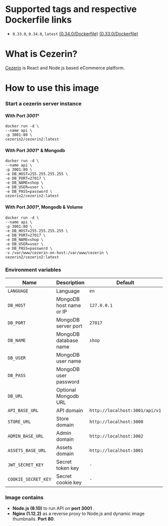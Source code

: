 # Supported tags and respective Dockerfile links

- ```0.33.0```, ```0.34.0```, ```latest```
[(0.34.0/Dockerfile)](https://github.com/cezerin2/docker-cezerin2/blob/v0.34.0/cezerin2/Dockerfile)
[(0.33.0/Dockerfile)](https://github.com/cezerin2/docker-cezerin2/blob/v0.33.0/images/0.33.0/Dockerfile)


# What is Cezerin?
[Cezerin](https://github.com/cezerin2/cezerin2) is React and Node.js based eCommerce platform.

# How to use this image

### Start a cezerin server instance

#### With Port ***3001****

```shell
docker run -d \
--name api \
-p 3001:80 \
cezerin2/cezerin2:latest
```

#### With Port ***3001**** & Mongodb

```shell
docker run -d \
--name api \
-p 3001:80 \
-e DB_HOST=255.255.255.255 \
-e DB_PORT=27017 \
-e DB_NAME=shop \
-e DB_USER=user \
-e DB_PASS=password \
cezerin2/cezerin2:latest
```

#### With Port ***3001****, Mongodb & Volume

```shell
docker run -d \
--name api \
-p 3001:80 \
-e DB_HOST=255.255.255.255 \
-e DB_PORT=27017 \
-e DB_NAME=shop \
-e DB_USER=user \
-e DB_PASS=password \
-v /var/www/cezerin-on-host:/var/www/cezerin \
cezerin2/cezerin2:latest
```

### Environment variables

Name|Description|Default
-|-|-
`LANGUAGE`|Language|`en`
`DB_HOST`|MongoDB host name or IP|`127.0.0.1`
`DB_PORT`|MongoDB server port|`27017`
`DB_NAME`|MongoDB database name|`shop`
`DB_USER`|MongoDB user name|
`DB_PASS`|MongoDB user password|
`DB_URL`|Optional Mongodb URL|
`API_BASE_URL`|API domain|`http://localhost:3001/api/v1`
`STORE_URL`|Store domain|`http://localhost:3000`
`ADMIN_BASE_URL`|Admin domain|`http://localhost:3002`
`ASSETS_BASE_URL`|Assets domain|`http://localhost:3001`
`JWT_SECRET_KEY`|Secret token key|`-`
`COOKIE_SECRET_KEY`|Secret cookie key|`-`


### Image contains

- **Node.js (8.10)** to run
API on **port 3001** .
- **Nginx (1.12.2)** as a reverse proxy to Node.js and dynamic image thumbnails. **Port 80**.
